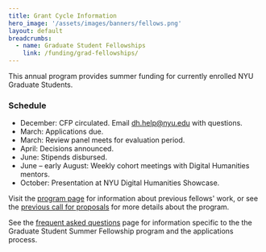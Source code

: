 ```yaml
---
title: Grant Cycle Information
hero_image: '/assets/images/banners/fellows.png'
layout: default
breadcrumbs:
  - name: Graduate Student Fellowships
    link: /funding/grad-fellowships/
---
```


This annual program provides summer funding for currently enrolled NYU Graduate Students.

### Schedule
* December: CFP circulated. Email dh.help@nyu.edu with questions.
* March: Applications due.
* March: Review panel meets for evaluation period.
* April: Decisions announced.
* June: Stipends disbursed.
* June – early August: Weekly cohort meetings with Digital Humanities mentors.
* October: Presentation at NYU Digital Humanities Showcase.

Visit the [program page](/funding/grad-fellowships/) for information about previous fellows' work, or see the [previous call for proposals](/funding/grad-fellowships/sample-call/) for more details about the program.  

See the [frequent asked questions](/funding/grad-fellowships/faq) page for information specific to the the Graduate Student Summer Fellowship program and the applications process.

